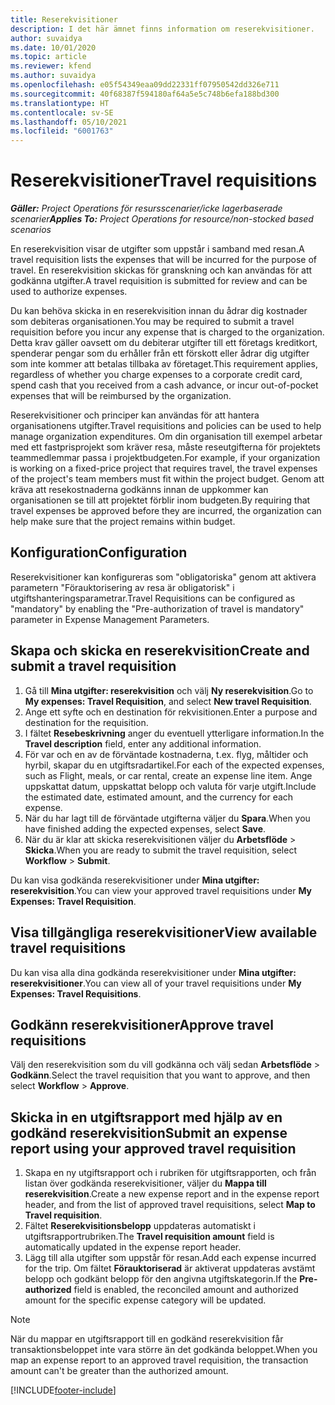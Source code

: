 ```yaml
---
title: Reserekvisitioner
description: I det här ämnet finns information om reserekvisitioner.
author: suvaidya
ms.date: 10/01/2020
ms.topic: article
ms.reviewer: kfend
ms.author: suvaidya
ms.openlocfilehash: e05f54349eaa09dd22331ff07950542dd326e711
ms.sourcegitcommit: 40f68387f594180af64a5e5c748b6efa188bd300
ms.translationtype: HT
ms.contentlocale: sv-SE
ms.lasthandoff: 05/10/2021
ms.locfileid: "6001763"
---
```

# <a name="travel-requisitions"></a><span data-ttu-id="dde67-103">Reserekvisitioner</span><span class="sxs-lookup"><span data-stu-id="dde67-103">Travel requisitions</span></span>

<span data-ttu-id="dde67-104">_**Gäller:** Project Operations för resursscenarier/icke lagerbaserade scenarier_</span><span class="sxs-lookup"><span data-stu-id="dde67-104">_**Applies To:** Project Operations for resource/non-stocked based scenarios_</span></span>

<span data-ttu-id="dde67-105">En reserekvisition visar de utgifter som uppstår i samband med resan.</span><span class="sxs-lookup"><span data-stu-id="dde67-105">A travel requisition lists the expenses that will be incurred for the purpose of travel.</span></span> <span data-ttu-id="dde67-106">En reserekvisition skickas för granskning och kan användas för att godkänna utgifter.</span><span class="sxs-lookup"><span data-stu-id="dde67-106">A travel requisition is submitted for review and can be used to authorize expenses.</span></span>

<span data-ttu-id="dde67-107">Du kan behöva skicka in en reserekvisition innan du ådrar dig kostnader som debiteras organisationen.</span><span class="sxs-lookup"><span data-stu-id="dde67-107">You may be required to submit a travel requisition before you incur any expense that is charged to the organization.</span></span> <span data-ttu-id="dde67-108">Detta krav gäller oavsett om du debiterar utgifter till ett företags kreditkort, spenderar pengar som du erhåller från ett förskott eller ådrar dig utgifter som inte kommer att betalas tillbaka av företaget.</span><span class="sxs-lookup"><span data-stu-id="dde67-108">This requirement applies, regardless of whether you charge expenses to a corporate credit card, spend cash that you received from a cash advance, or incur out-of-pocket expenses that will be reimbursed by the organization.</span></span>

<span data-ttu-id="dde67-109">Reserekvisitioner och principer kan användas för att hantera organisationens utgifter.</span><span class="sxs-lookup"><span data-stu-id="dde67-109">Travel requisitions and policies can be used to help manage organization expenditures.</span></span> <span data-ttu-id="dde67-110">Om din organisation till exempel arbetar med ett fastprisprojekt som kräver resa, måste reseutgifterna för projektets teammedlemmar passa i projektbudgeten.</span><span class="sxs-lookup"><span data-stu-id="dde67-110">For example, if your organization is working on a fixed-price project that requires travel, the travel expenses of the project's team members must fit within the project budget.</span></span> <span data-ttu-id="dde67-111">Genom att kräva att resekostnaderna godkänns innan de uppkommer kan organisationen se till att projektet förblir inom budgeten.</span><span class="sxs-lookup"><span data-stu-id="dde67-111">By requiring that travel expenses be approved before they are incurred, the organization can help make sure that the project remains within budget.</span></span>

## <a name="configuration"></a><span data-ttu-id="dde67-112">Konfiguration</span><span class="sxs-lookup"><span data-stu-id="dde67-112">Configuration</span></span> 

<span data-ttu-id="dde67-113">Reserekvisitioner kan konfigureras som "obligatoriska" genom att aktivera parametern "Förauktorisering av resa är obligatorisk" i utgiftshanteringsparametrar.</span><span class="sxs-lookup"><span data-stu-id="dde67-113">Travel Requisitions can be configured as "mandatory" by enabling the "Pre-authorization of travel is mandatory" parameter in Expense Management Parameters.</span></span> 

## <a name="create-and-submit-a-travel-requisition"></a><span data-ttu-id="dde67-114">Skapa och skicka en reserekvisition</span><span class="sxs-lookup"><span data-stu-id="dde67-114">Create and submit a travel requisition</span></span>

1. <span data-ttu-id="dde67-115">Gå till **Mina utgifter: reserekvisition** och välj **Ny reserekvisition**.</span><span class="sxs-lookup"><span data-stu-id="dde67-115">Go to **My expenses: Travel Requisition**, and select **New travel Requisition**.</span></span>
2. <span data-ttu-id="dde67-116">Ange ett syfte och en destination för rekvisitionen.</span><span class="sxs-lookup"><span data-stu-id="dde67-116">Enter a purpose and destination for the requisition.</span></span>
3. <span data-ttu-id="dde67-117">I fältet **Resebeskrivning** anger du eventuell ytterligare information.</span><span class="sxs-lookup"><span data-stu-id="dde67-117">In the  **Travel description** field, enter any additional information.</span></span> 
4. <span data-ttu-id="dde67-118">För var och en av de förväntade kostnaderna, t.ex. flyg, måltider och hyrbil, skapar du en utgiftsradartikel.</span><span class="sxs-lookup"><span data-stu-id="dde67-118">For each of the expected expenses, such as Flight, meals, or car rental, create an expense line item.</span></span> <span data-ttu-id="dde67-119">Ange uppskattat datum, uppskattat belopp och valuta för varje utgift.</span><span class="sxs-lookup"><span data-stu-id="dde67-119">Include the estimated date, estimated amount, and the currency for each expense.</span></span> 
5. <span data-ttu-id="dde67-120">När du har lagt till de förväntade utgifterna väljer du **Spara**.</span><span class="sxs-lookup"><span data-stu-id="dde67-120">When you have finished adding the expected expenses, select **Save**.</span></span>
6. <span data-ttu-id="dde67-121">När du är klar att skicka reserekvisitionen väljer du **Arbetsflöde** > **Skicka**.</span><span class="sxs-lookup"><span data-stu-id="dde67-121">When you are ready to submit the travel requisition, select **Workflow** > **Submit**.</span></span>

<span data-ttu-id="dde67-122">Du kan visa godkända reserekvisitioner under **Mina utgifter: reserekvisition**.</span><span class="sxs-lookup"><span data-stu-id="dde67-122">You can view your approved travel requisitions under **My Expenses: Travel Requisition**.</span></span> 

## <a name="view-available-travel-requisitions"></a><span data-ttu-id="dde67-123">Visa tillgängliga reserekvisitioner</span><span class="sxs-lookup"><span data-stu-id="dde67-123">View available travel requisitions</span></span>

<span data-ttu-id="dde67-124">Du kan visa alla dina godkända reserekvisitioner under **Mina utgifter: reserekvisitioner**.</span><span class="sxs-lookup"><span data-stu-id="dde67-124">You can view all of your travel requisitions under **My Expenses: Travel Requisitions**.</span></span>

## <a name="approve-travel-requisitions"></a><span data-ttu-id="dde67-125">Godkänn reserekvisitioner</span><span class="sxs-lookup"><span data-stu-id="dde67-125">Approve travel requisitions</span></span>

<span data-ttu-id="dde67-126">Välj den reserekvisition som du vill godkänna och välj sedan **Arbetsflöde** > **Godkänn**.</span><span class="sxs-lookup"><span data-stu-id="dde67-126">Select the travel requisition that you want to approve, and then select **Workflow** > **Approve**.</span></span>  

## <a name="submit-an-expense-report-using-your-approved-travel-requisition"></a><span data-ttu-id="dde67-127">Skicka in en utgiftsrapport med hjälp av en godkänd reserekvisition</span><span class="sxs-lookup"><span data-stu-id="dde67-127">Submit an expense report using your approved travel requisition</span></span>

1. <span data-ttu-id="dde67-128">Skapa en ny utgiftsrapport och i rubriken för utgiftsrapporten, och från listan över godkända reserekvisitioner, väljer du **Mappa till reserekvisition**.</span><span class="sxs-lookup"><span data-stu-id="dde67-128">Create a new expense report and in the expense report header, and from the list of approved travel requisitions, select **Map to Travel requisition**.</span></span>
2. <span data-ttu-id="dde67-129">Fältet **Reserekvisitionsbelopp** uppdateras automatiskt i utgiftsrapportrubriken.</span><span class="sxs-lookup"><span data-stu-id="dde67-129">The **Travel requisition amount** field is automatically updated in the expense report header.</span></span>
3. <span data-ttu-id="dde67-130">Lägg till alla utgifter som uppstår för resan.</span><span class="sxs-lookup"><span data-stu-id="dde67-130">Add each expense incurred for the trip.</span></span> <span data-ttu-id="dde67-131">Om fältet **Förauktoriserad** är aktiverat uppdateras avstämt belopp och godkänt belopp för den angivna utgiftskategorin.</span><span class="sxs-lookup"><span data-stu-id="dde67-131">If the **Pre-authorized** field is enabled, the reconciled amount and authorized amount for the specific expense category will be updated.</span></span>

> [!NOTE]
> <span data-ttu-id="dde67-132">När du mappar en utgiftsrapport till en godkänd reserekvisition får transaktionsbeloppet inte vara större än det godkända beloppet.</span><span class="sxs-lookup"><span data-stu-id="dde67-132">When you map an expense report to an approved travel requisition, the transaction amount can't be greater than the authorized amount.</span></span> 


[!INCLUDE[footer-include](../includes/footer-banner.md)]